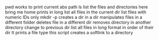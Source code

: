 pwd works to print current abs path
ls list the files and directories here
bring me home
prints in long
list all files in the current dir
list files with numeric IDs only
mkdir -p creates a dir in a dir
manipulates files in a different folder
deletes file in a different dir
removes directory in another directory
change to previous dir
list all files in long format in order of their dir
It prints a file type
this script creates a softlink to a directory